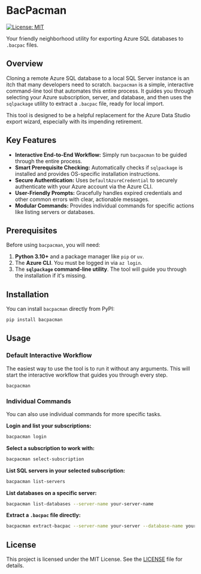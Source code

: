 # BacPacman

[![License: MIT](https://img.shields.io/badge/License-MIT-yellow.svg)](https://opensource.org/licenses/MIT)

Your friendly neighborhood utility for exporting Azure SQL databases to `.bacpac` files.

## Overview

Cloning a remote Azure SQL database to a local SQL Server instance is an itch that many developers need to scratch. `bacpacman` is a simple, interactive command-line tool that automates this entire process. It guides you through selecting your Azure subscription, server, and database, and then uses the `sqlpackage` utility to extract a `.bacpac` file, ready for local import.

This tool is designed to be a helpful replacement for the Azure Data Studio export wizard, especially with its impending retirement.

## Key Features

* **Interactive End-to-End Workflow:** Simply run `bacpacman` to be guided through the entire process.
* **Smart Prerequisite Checking:** Automatically checks if `sqlpackage` is installed and provides OS-specific installation instructions.
* **Secure Authentication:** Uses `DefaultAzureCredential` to securely authenticate with your Azure account via the Azure CLI.
* **User-Friendly Prompts:** Gracefully handles expired credentials and other common errors with clear, actionable messages.
* **Modular Commands:** Provides individual commands for specific actions like listing servers or databases.

## Prerequisites

Before using `bacpacman`, you will need:

1. **Python 3.10+** and a package manager like `pip` or `uv`.
2. The **Azure CLI**. You must be logged in via `az login`.
3. The **`sqlpackage` command-line utility**. The tool will guide you through the installation if it's missing.

## Installation

You can install `bacpacman` directly from PyPI:

```bash
pip install bacpacman
```

## Usage

### Default Interactive Workflow

The easiest way to use the tool is to run it without any arguments. This will start the interactive workflow that guides you through every step.

```bash
bacpacman
```

### Individual Commands

You can also use individual commands for more specific tasks.

**Login and list your subscriptions:**

```bash
bacpacman login
```

**Select a subscription to work with:**

```bash
bacpacman select-subscription
```

**List SQL servers in your selected subscription:**

```bash
bacpacman list-servers
```

**List databases on a specific server:**

```bash
bacpacman list-databases --server-name your-server-name
```

**Extract a `.bacpac` file directly:**

```bash
bacpacman extract-bacpac --server-name your-server --database-name your-db
```

## License

This project is licensed under the MIT License. See the [LICENSE](LICENSE) file for details.
